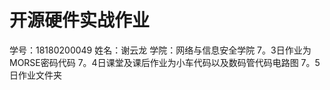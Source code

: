 # 开源硬件实战作业

学号：18180200049
姓名：谢云龙
学院：网络与信息安全学院
7。3日作业为MORSE密码代码
7。4日课堂及课后作业为小车代码以及数码管代码电路图 
7。5日作业文件夹

  
